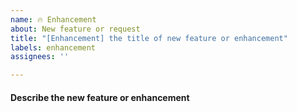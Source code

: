 ```yaml
---
name: 🔥 Enhancement
about: New feature or request
title: "[Enhancement] the title of new feature or enhancement"
labels: enhancement
assignees: ''

---
```


#### Describe the new feature or enhancement

